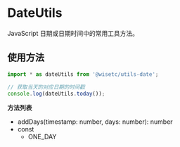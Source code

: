 # DateUtils

JavaScript 日期或日期时间中的常用工具方法。

## 使用方法

```js
import * as dateUtils from '@wisetc/utils-date';

// 获取当天的对应日期的时间戳
console.log(dateUtils.today());
```

**方法列表**

- addDays(timestamp: number, days: number): number
- const
  - ONE_DAY
